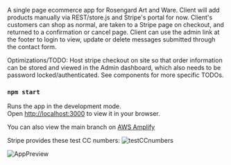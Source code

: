 A single page ecommerce app for Rosengard Art and Ware.
Client will add products manually via REST/store.js and Stripe's portal for now.
Client's customers can shop as normal, are taken to a Stripe page on checkout, and returned to a confirmation or cancel page.
Client can use the admin link at the footer to login to view, update or delete messages submitted through the contact form.

Optimizations/TODO: Host stripe checkout on site so that order information can be stored and viewed in the Admin dashboard, which also needs to be password locked/authenticated. 
See components for more specific TODOs.



### `npm start`

Runs the app in the development mode.\
Open [http://localhost:3000](http://localhost:3000) to view it in your browser.

You can also view the main branch on [AWS Amplify](main.dt8csgmlx03or.amplifyapp.com/)

Stripe provides these test CC numbers:
![testCCnumbers](https://user-images.githubusercontent.com/112741506/221663341-38ad33ea-3a74-4295-aca0-0dd0c0152b77.gif)


![AppPreview](https://user-images.githubusercontent.com/112741506/221664052-f230ce6c-488f-4a39-b3d7-420fdd016d55.gif)
